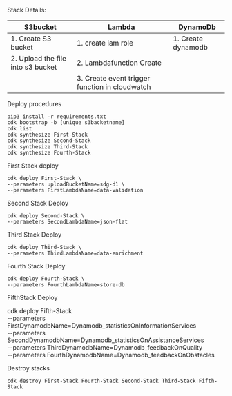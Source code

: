 Stack Details:


| S3bucket | Lambda | DynamoDb |
| --------------- | --------------- | --------------- |
| 1. Create S3 bucket| 1. create iam role | 1. Create dynamodb |
| 2. Upload the file into s3 bucket | 2. Lambdafunction Create |  |
|  | 3. Create event trigger function in cloudwatch |  |
    

Deploy procedures

    pip3 install -r requirements.txt 
    cdk bootstrap -b [unique s3backetname] 
    cdk list
    cdk synthesize First-Stack
    cdk synthesize Second-Stack
    cdk synthesize Third-Stack
    cdk synthesize Fourth-Stack

First Stack deploy

    cdk deploy First-Stack \
    --parameters uploadBucketName=sdg-d1 \
    --parameters FirstLambdaName=data-validation 

Second Stack Deploy

    cdk deploy Second-Stack \
    --parameters SecondLambdaName=json-flat 

Third Stack Deploy

    cdk deploy Third-Stack \
    --parameters ThirdLambdaName=data-enrichment 

Fourth Stack Deploy

    cdk deploy Fourth-Stack \
    --parameters FourthLambdaName=store-db 

FifthStack Deploy

cdk deploy Fifth-Stack \
--parameters FirstDynamodbName=Dynamodb_statisticsOnInformationServices  \
--parameters SecondDynamodbName=Dynamodb_statisticsOnAssistanceServices \
--parameters ThirdDynamodbName=Dynamodb_feedbackOnQuality  \
--parameters FourthDynamodbName=Dynamodb_feedbackOnObstacles


Destroy stacks

    cdk destroy First-Stack Fourth-Stack Second-Stack Third-Stack Fifth-Stack
